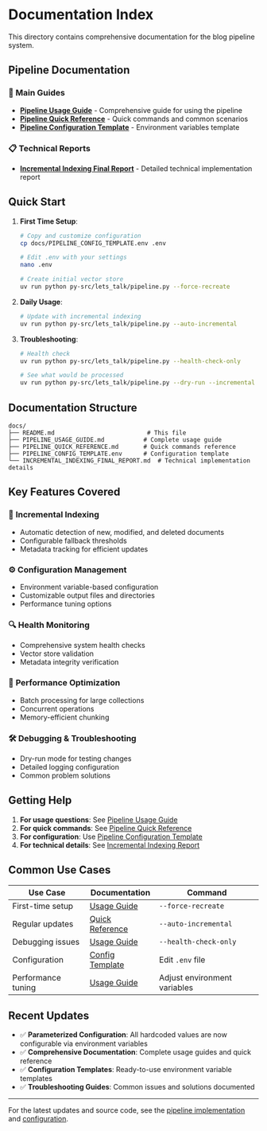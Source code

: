 # Documentation Index

This directory contains comprehensive documentation for the blog pipeline system.

## Pipeline Documentation

### 📖 Main Guides

- **[Pipeline Usage Guide](PIPELINE_USAGE_GUIDE.md)** - Comprehensive guide for using the pipeline
- **[Pipeline Quick Reference](PIPELINE_QUICK_REFERENCE.md)** - Quick commands and common scenarios
- **[Pipeline Configuration Template](PIPELINE_CONFIG_TEMPLATE.env)** - Environment variables template

### 📋 Technical Reports

- **[Incremental Indexing Final Report](INCREMENTAL_INDEXING_FINAL_REPORT.md)** - Detailed technical implementation report

## Quick Start

1. **First Time Setup**:
   ```bash
   # Copy and customize configuration
   cp docs/PIPELINE_CONFIG_TEMPLATE.env .env
   
   # Edit .env with your settings
   nano .env
   
   # Create initial vector store
   uv run python py-src/lets_talk/pipeline.py --force-recreate
   ```

2. **Daily Usage**:
   ```bash
   # Update with incremental indexing
   uv run python py-src/lets_talk/pipeline.py --auto-incremental
   ```

3. **Troubleshooting**:
   ```bash
   # Health check
   uv run python py-src/lets_talk/pipeline.py --health-check-only
   
   # See what would be processed
   uv run python py-src/lets_talk/pipeline.py --dry-run --incremental
   ```

## Documentation Structure

```
docs/
├── README.md                          # This file
├── PIPELINE_USAGE_GUIDE.md           # Complete usage guide
├── PIPELINE_QUICK_REFERENCE.md       # Quick commands reference
├── PIPELINE_CONFIG_TEMPLATE.env      # Configuration template
└── INCREMENTAL_INDEXING_FINAL_REPORT.md  # Technical implementation details
```

## Key Features Covered

### 🔄 **Incremental Indexing**
- Automatic detection of new, modified, and deleted documents
- Configurable fallback thresholds
- Metadata tracking for efficient updates

### ⚙️ **Configuration Management**
- Environment variable-based configuration
- Customizable output files and directories
- Performance tuning options

### 🔍 **Health Monitoring**
- Comprehensive system health checks
- Vector store validation
- Metadata integrity verification

### 🚀 **Performance Optimization**
- Batch processing for large collections
- Concurrent operations
- Memory-efficient chunking

### 🛠️ **Debugging & Troubleshooting**
- Dry-run mode for testing changes
- Detailed logging configuration
- Common problem solutions

## Getting Help

1. **For usage questions**: See [Pipeline Usage Guide](PIPELINE_USAGE_GUIDE.md)
2. **For quick commands**: See [Pipeline Quick Reference](PIPELINE_QUICK_REFERENCE.md)
3. **For configuration**: Use [Pipeline Configuration Template](PIPELINE_CONFIG_TEMPLATE.env)
4. **For technical details**: See [Incremental Indexing Report](INCREMENTAL_INDEXING_FINAL_REPORT.md)

## Common Use Cases

| Use Case | Documentation | Command |
|----------|---------------|---------|
| First-time setup | [Usage Guide](PIPELINE_USAGE_GUIDE.md#quick-start) | `--force-recreate` |
| Regular updates | [Quick Reference](PIPELINE_QUICK_REFERENCE.md#daily-operations) | `--auto-incremental` |
| Debugging issues | [Usage Guide](PIPELINE_USAGE_GUIDE.md#troubleshooting) | `--health-check-only` |
| Configuration | [Config Template](PIPELINE_CONFIG_TEMPLATE.env) | Edit `.env` file |
| Performance tuning | [Usage Guide](PIPELINE_USAGE_GUIDE.md#performance-optimization) | Adjust environment variables |

## Recent Updates

- ✅ **Parameterized Configuration**: All hardcoded values are now configurable via environment variables
- ✅ **Comprehensive Documentation**: Complete usage guides and quick reference
- ✅ **Configuration Templates**: Ready-to-use environment variable templates
- ✅ **Troubleshooting Guides**: Common issues and solutions documented

---

For the latest updates and source code, see the [pipeline implementation](../py-src/lets_talk/pipeline.py) and [configuration](../py-src/lets_talk/config.py).
